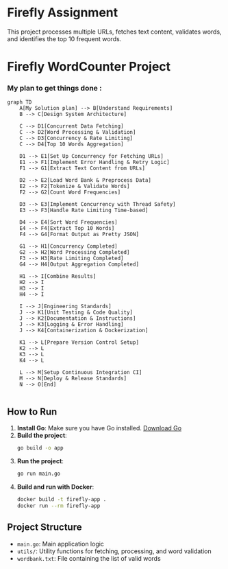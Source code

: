 # Firefly Assignment
This project processes multiple URLs, fetches text content, validates words, and identifies the top 10 frequent words.

# Firefly WordCounter Project

### My plan to get things done :

```mermaid
graph TD
    A[My Solution plan] --> B[Understand Requirements]
    B --> C[Design System Architecture]
    
    C --> D1[Concurrent Data Fetching]
    C --> D2[Word Processing & Validation]
    C --> D3[Concurrency & Rate Limiting]
    C --> D4[Top 10 Words Aggregation]
    
    D1 --> E1[Set Up Concurrency for Fetching URLs]
    E1 --> F1[Implement Error Handling & Retry Logic]
    F1 --> G1[Extract Text Content from URLs]
    
    D2 --> E2[Load Word Bank & Preprocess Data]
    E2 --> F2[Tokenize & Validate Words]
    F2 --> G2[Count Word Frequencies]
    
    D3 --> E3[Implement Concurrency with Thread Safety]
    E3 --> F3[Handle Rate Limiting Time-based]
    
    D4 --> E4[Sort Word Frequencies]
    E4 --> F4[Extract Top 10 Words]
    F4 --> G4[Format Output as Pretty JSON]
    
    G1 --> H1[Concurrency Completed]
    G2 --> H2[Word Processing Completed]
    F3 --> H3[Rate Limiting Completed]
    G4 --> H4[Output Aggregation Completed]
    
    H1 --> I[Combine Results]
    H2 --> I
    H3 --> I
    H4 --> I
    
    I --> J[Engineering Standards]
    J --> K1[Unit Testing & Code Quality]
    J --> K2[Documentation & Instructions]
    J --> K3[Logging & Error Handling]
    J --> K4[Containerization & Dockerization]
    
    K1 --> L[Prepare Version Control Setup]
    K2 --> L
    K3 --> L
    K4 --> L
    
    L --> M[Setup Continuous Integration CI]
    M --> N[Deploy & Release Standards]
    N --> O[End]


```


## How to Run

1. **Install Go**: Make sure you have Go installed. [Download Go](https://golang.org/dl/)
2. **Build the project**:
   ```bash
   go build -o app
   ```
3. **Run the project**:
   ```bash
   go run main.go
   ```
4. **Build and run with Docker**:
   ```bash
   docker build -t firefly-app .
   docker run --rm firefly-app
   ```

## Project Structure

- `main.go`: Main application logic
- `utils/`: Utility functions for fetching, processing, and word validation
- `wordbank.txt`: File containing the list of valid words
